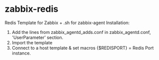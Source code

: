zabbix-redis
============

Redis Template for Zabbix + .sh for zabbix-agent
Installation:

1. Add the lines from zabbix_agentd_adds.conf in zabbix_agentd.conf, 'UserParameter' section.
2. Import the template
3. Connect to a host template & set macros {$REDISPORT} = Redis Port instance.

